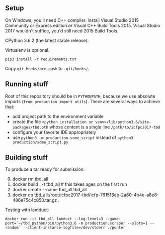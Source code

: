 ## Setup

On Windows, you'll need C++ compiler. Install Visual Studio 2015 Community or Express edition _or_ Visual C++ Build Tools 2015. Visual Studio 2017 wouldn't suffice, you'd still need 2015 Build Tools.

CPython 3.6.2 (the latest stable release).

Virtualenv is optional.

`pip3 install -r requirements.txt`

Copy `git_hooks/pre-push` to `.git/hooks/`.


## Running stuff

Root of this repository should be in `PYTHONPATH`, because we use absolute imports (`from production import utils`). There are several ways to achieve that:
  - add project path to the environment variable
  - create the file `<python installation or venv>/lib/python3.6/site-packages/tbd.pth` whose content is a single line `/path/to/icfpc2017-tbd`
  - configure your favorite IDE appropriately
  - use `python3 -m production.some_script` instead of `python3 production/some_script.py`

## Building stuff

To produce a tar ready for submission:

0. docker rm tbd_all
1. docker build . -t tbd_all # this takes ages on the first run
2. docker create --name tbd_all tbd_all
3. docker cp tbd_all:/root/icfpc2017-tbd/icfp-761516ab-2a60-4b4e-a8e8-486e75c4c850.tar.gz .

Testing with lamduct:
```text
docker run -it tbd_all lamduct --log-level=3 --game-port=`~/tbd_python/bin/python3.6 -m production.scraper --slots=1 --random` --client-instance-logfile=/dev/stderr ./punter
```
